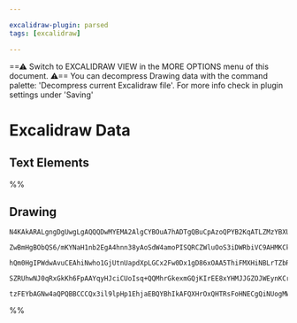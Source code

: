 ```yaml
---

excalidraw-plugin: parsed
tags: [excalidraw]

---
```

==⚠  Switch to EXCALIDRAW VIEW in the MORE OPTIONS menu of this document. ⚠== You can decompress Drawing data with the command palette: 'Decompress current Excalidraw file'. For more info check in plugin settings under 'Saving'


# Excalidraw Data
## Text Elements
%%
## Drawing
```compressed-json
N4KAkARALgngDgUwgLgAQQQDwMYEMA2AlgCYBOuA7hADTgQBuCpAzoQPYB2KqATLZMzYBXUtiRoIACyhQ4zZAHoFAc0JRJQgEYA6bGwC2CgF7N6hbEcK4OCtptbErHALRY8RMpWdx8Q1TdIEfARcZgRmBShcZQUebTiAdho6IIR9BA4oZm4AbXAwUDAiiBJuCABxIx5iADYAVlIAFmJGgGlG/QTsACUABmYAYQBGAE1koshYRDLA7CiOZWDx4sxu

ZwBmHgBObQS6/mKYNaH1nb2EgA4hnn38yAoSdW4amoPISQRCZWluOoS3iDWRbiVC9AHMKCkNgAawQAzY+DYpDKAGIhgh0ejlpBNLhsNDlFChBxiPDEciJJDrMw4LhAplsRAAGaEfD4ADKsCWEkEHkZEKhsIA6o9JNw+HcIAKYQhOTBueheaUAUTvhxwtk0EMAWxadg1Ectb0wZLCcI4ABJYia1A5AC6AKZ5HSVu4HCEbIBhBJWDKuF6jKJJPVzBt

hQm0HgIPWdwAvuCEAhiNwho1GjUtnUapdXpLGCx2Fw0Dx1gD86xOAA5ThiFMXHiNBLrTZbRpe5gAEVSUCT3CZBDCAM0whJAFFgulMjb3Z7JUI4MRcD3k1qEjxjZnG70LltS5KiBxoW6PfgAYj8b20P38GF8rHwA66Lg4HBOUuQeHoB90mUiN8oMsDCEAgFAAEJ4gSQakgiSKoky8EIYB2AiPSUAWj2+icoKcIwRS6BohihFIShGRoRh4H4maxLQe

SZRUhwNJ0qRxGkKh6FpAAYqyHJciCUoIsq+QQMhrGkexmGQjKIrEE8xYHMJJGZOJWEynKCr8Xy8kiWxGHdMIaoaimWmKWRaQAPJ6gaKbGsZolKRhHGcFAHG4PorKGqg2pCdpYkOU57KEEYILrrZOlpAAKlgUAAIJ/kW6DBEyAGhb5aRvqQMWsWwFAfLgK6oDOp7eSZ4mjiS0VZTlIT5YClWAcw2BQmyAAa3B7DsNzyQ1TX4GMaCNBcCTxI0PBDIN

tzFEYbAGNw4aQPQBBCCCQx3il9lpHp1EhjaEBQYBhIkAFQXHrOxQHTRsFoHNECgQiNUogMWyPY9HEcYy3QIMoHp0qio4dn9f2vRAq3FXZUAqbCFlQIW04nvJcCBGYwjMOUpCHYFIKFfJTquQgH0+mjCyzZKGS4JowT5ZCS0AtgRBwNwVMIACHC4wzpDU5KwhQAeIKMyDxR2AAVggczMOyLNwAAsmwxAIGVZMU32A4IOA8Z0CywRhvesZAA==
```
%%
